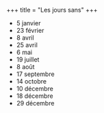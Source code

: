 +++
title = "Les jours sans"
+++
- 5 janvier
- 23 février
- 8 avril
- 25 avril
- 6 mai
- 19 juillet
- 8 août
- 17 septembre
- 14 octobre
- 10 décembre
- 18 décembre
- 29 décembre
